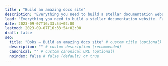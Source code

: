 ```yaml
---
title : "Build an amazing docs site"
description: "Everything you need to build a stellar documentation website. Fast, accessible, and easy to use."
lead: "Everything you need to build a stellar documentation website. Fast, accessible, and easy to use."
date: 2023-09-07T16:33:54+02:00
lastmod: 2023-09-07T16:33:54+02:00
draft: false
seo:
  title: "Doks — Build an amazing docs site" # custom title (optional)
  description: "" # custom description (recommended)
  canonical: "" # custom canonical URL (optional)
  noindex: false # false (default) or true
---
```

